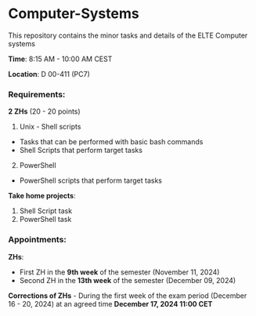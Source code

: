 # Computer-Systems
This repository contains the minor tasks and details of the ELTE Computer systems

**Time**: 8:15 AM - 10:00 AM CEST

**Location**: D 00-411 (PC7)

### Requirements: 

  **2 ZHs** (20 - 20 points)
  1. Unix - Shell scripts
  - Tasks that can be performed with basic bash commands
  - Shell Scripts that perform target tasks
  
  2. PowerShell
  - PowerShell scripts that perform target tasks
  
  **Take home projects**:
  1. Shell Script task
  2. PowerShell task

### Appointments:
**ZHs**:
- First ZH in the **9th week** of the semester (November 11, 2024)
- Second ZH in the **13th week** of the semester (December 09, 2024)

**Corrections of ZHs** - During the first week of the exam period (December 16 - 20, 2024) at an agreed time **December 17, 2024 11:00 CET**

